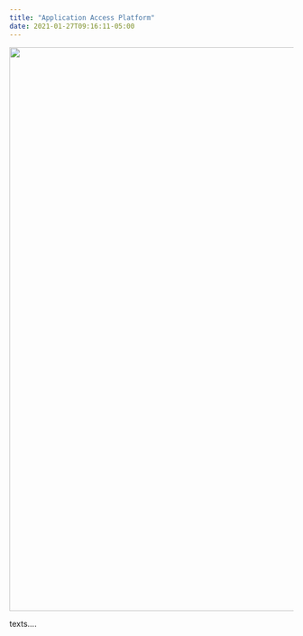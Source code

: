 ```yaml
---
title: "Application Access Platform"
date: 2021-01-27T09:16:11-05:00
---
```



<img src="/images/platform.png" style="width:1000px">


texts....